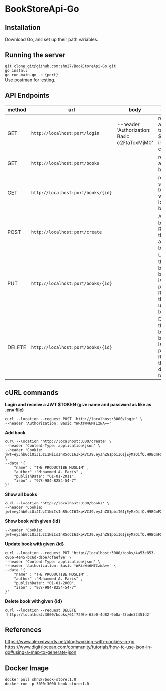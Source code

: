 # BookStoreApi-Go


**Installation**
-----------------------------------------------------------------
Download Go, and set up their path variables.

**Running the server**
-----------------------------------------------------------------
```git clone git@github.com:shn27/BookStoreApi-Go.git``` </br>
```go install``` </br>
```go run main.go -p {port}```</br>
Use postman for testing.



**API Endpoints**
-----------------------------------------------------------------
|method|url|body|action
|-----|----|---|---|
|GET| `http://localhost:port/login` | --header 'Authorization: Basic c2FtaToxMjM0' | returns a JWT token $TOKEN into cookies|
|GET| `http://localhost:port/books` |   | returns all the books.|
|GET| `http://localhost:port/books/{id}` |   | return a single book where Id = bookId.|
|POST| `http://localhost:port/create` |   | Add the book. Return the addded book.|
|PUT| `http://localhost:port/books/{id}` |   | Update the book if bookId is present. Return the updated book.|
|DELETE| `http://localhost:port/books/{id}` |   | Delete the book if bookId is present. Return the deleted book.


**cURL commands**
-----------------------------------------------------------------
**Login and receive a JWT $TOKEN (give name and password as like as .env file)**
```
curl --location --request POST 'http://localhost:3000/login' \
--header 'Authorization: Basic YWRtaW46MTIzNA=='
```

**Add book**
```
curl --location 'http://localhost:3000/create' \
--header 'Content-Type: application/json' \
--header 'Cookie: jwt=eyJhbGciOiJIUzI1NiIsInR5cCI6IkpXVCJ9.eyJhZG1pbiI6IjEyMzQifQ.H9BCmFXbBsuDHoZF2bYndpev4MOY4mCpY9GjVey0d6U' \
--data '{
    "name" : "THE PRODUCTIBE MUSLIM" ,
    "author" :"Mohammed A. Faris" ,
    "publishDate": "01-01-2011",
    "isbn" : "978-984-8254-54-7"
}'
```

**Show all books**

```
curl --location 'http://localhost:3000/books' \
--header 'Cookie: jwt=eyJhbGciOiJIUzI1NiIsInR5cCI6IkpXVCJ9.eyJhZG1pbiI6IjEyMzQifQ.H9BCmFXbBsuDHoZF2bYndpev4MOY4mCpY9GjVey0d6U'
```


**Show book with given {id}**

```curl --location 'http://localhost:3000/books/76eb1080-9016-4d8c-9262-a6cb253f7675' \
--header 'Cookie: jwt=eyJhbGciOiJIUzI1NiIsInR5cCI6IkpXVCJ9.eyJhZG1pbiI6IjEyMzQifQ.H9BCmFXbBsuDHoZF2bYndpev4MOY4mCpY9GjVey0d6U'
```

**Update book with given {id}**
```
curl --location --request PUT 'http://localhost:3000/books/4a53e853-c866-4e45-bc6d-debe7cfaef9e' \
--header 'Content-Type: application/json' \
--header 'Authorization: Basic YWRtaW46MTIzNA==' \
--data '{
    "name" : "THE PRODUCTIBE MUSLIM" ,
    "author" :"Mohammed A. Faris" ,
    "publishDate": "01-01-2000",
    "isbn" : "978-984-8254-54-7"
}'
```

**Delete book with given {id}**
```
curl --location --request DELETE 'http://localhost:3000/books/61f7297e-63e0-4d82-9b8a-53bde32451d2'
```
**References**
-----------------------------------------------------------------
https://www.alexedwards.net/blog/working-with-cookies-in-go </br>
https://www.digitalocean.com/community/tutorials/how-to-use-json-in-go#using-a-map-to-generate-json

**Docker Image**
-----------------------------------------------------------------
``` docker pull shn27/book-store:1.0 ``` </br>
``` docker run -p 3000:3000 book-store:1.0 ```
